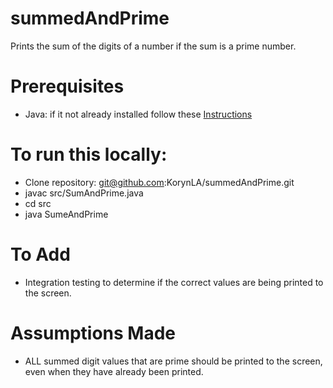 # summedAndPrime
Prints the sum of the digits of a number if the sum is a prime number. 
# Prerequisites
- Java: if it not already installed follow these [Instructions](https://java.com/en/download/help/download_options.html)
# To run this locally:
- Clone repository: git@github.com:KorynLA/summedAndPrime.git
- javac src/SumAndPrime.java
- cd src
- java SumeAndPrime
# To Add
- Integration testing to determine if the correct values are being printed to the screen.
# Assumptions Made
- ALL summed digit values that are prime should be printed to the screen, even when they have already been printed. 
